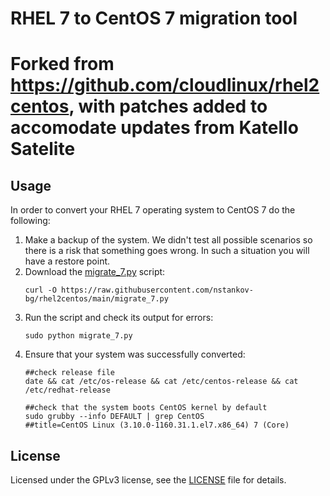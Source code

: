 # RHEL 7 to CentOS 7 migration tool

# Forked from https://github.com/cloudlinux/rhel2centos, with patches added to accomodate updates from Katello Satelite

## Usage

In order to convert your RHEL 7 operating system to CentOS 7 do the following:

1. Make a backup of the system. We didn't test all possible scenarios so there
   is a risk that something goes wrong. In such a situation you will have a
   restore point.
2. Download the [migrate_7.py](migrate_7.py) script:
   ```shell
   curl -O https://raw.githubusercontent.com/nstankov-bg/rhel2centos/main/migrate_7.py
   ```
3. Run the script and check its output for errors:
   ```shell
   sudo python migrate_7.py
   ```
4. Ensure that your system was successfully converted:
   ```shell
   ##check release file
   date && cat /etc/os-release && cat /etc/centos-release && cat /etc/redhat-release
   ```
   ```
   ##check that the system boots CentOS kernel by default
   sudo grubby --info DEFAULT | grep CentOS
   ##title=CentOS Linux (3.10.0-1160.31.1.el7.x86_64) 7 (Core)
   ```

## License

Licensed under the GPLv3 license, see the [LICENSE](LICENSE) file for details.
